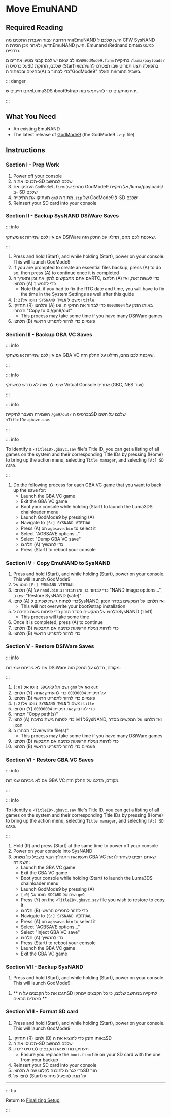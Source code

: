 # Move EmuNAND

## Required Reading

זוהי הרחבה עבור העברת התכנים מהEmuNAND הישן שלכם ל CFW SysNAND חדש, ולאחר מכן הסרת הEmuNAND הישן. Emunand וRednand כמעט מונחים נרדפים.

שימו לב שאם יש לכם קבצי מטען אחרים מ`GodMode9.firm` בתיקיית `/luma/payloads/` על כרטיס הSD שלכם, החזקת (Start) בהפעלה תציג תפריט שבו תצטרכו להשתמש בחיצים ובכפתור ה(A) כדי לבחור ב"GodMode9" בשביל ההוראות האלה.

::: danger

אתם חייבים שLuma3DS וboot9strap יהיו מותקנים כדי להשתמש בזה.

:::

## What You Need

- An existing EmuNAND
- The latest release of [GodMode9](https://github.com/d0k3/GodMode9/releases/latest) (the GodMode9 `.zip` file)

## Instructions

### Section I - Prep Work

1. Power off your console
2. תכניסו את ה-SD שלכם למחשב
3. העתיקו את `GodMode9.firm` מהזיפ של GodMode9 אל תיקיית /luma/payloads/ ב- SD שלכם
4. תעתיקו את התיקייה `gm9` מתוך ה`.zip` של GodMode9 ל-SD שלכם
5. Reinsert your SD card into your console

### Section II - Backup SysNAND DSiWare Saves

::: info

אם אין לכם שמירות או משחקי DSiWare שאכפת לכם מהם, תדלגו על החלק הזה.

:::

1. Press and hold (Start), and while holding (Start), power on your console. This will launch GodMode9
2. If you are prompted to create an essential files backup, press (A) to do so, then press (A) to continue once it is completed
3. אם אתם מתבקשים לתקן את זמן ותאריך הRTC, תלחצו (A) כדי לעשות זאת, ואז תלחצו (A) כדי להמשיך
    - Note that, if you had to fix the RTC date and time, you will have to fix the time in the System Settings as well after this guide
4. נווטו אל`[2:] SYSNAND TWLN` ומשם ל `title`
5. תחזיקו (R) ותלחצו (A) באותו הזמן על `00030004` כדי לבחור את התיקייה, ואז תבחרו "Copy to 0:/gm9/out"
    - This process may take some time if you have many DSiWare games
6. תלחצו (B) פעמיים כדי לחזור לתפריט הראשי

### Section III - Backup GBA VC Saves

::: info

אם אין לכם שמירות או משחקי GBA VC שאכפת לכם מהם, תדלגו על החלק הזה.

:::

::: info

שימו לב שזה לא נדרש למשחקי Virtual Console אחרים (GBC, NES ועוד)

:::

::: info

השמירה תועבר לתיקיית `/gm9/out/` בכרטיס הSD שלכם על השם `<TitleID>.gbavc.sav`.

:::

::: info

To identify a `<TitleID>.gbavc.sav` file's Title ID, you can get a listing of all games on the system and their corresponding Title IDs by pressing (Home) to bring up the action menu, selecting `Title manager`, and selecting `[A:] SD CARD`.

:::

1. Do the following process for each GBA VC game that you want to back up the save for:
    - Launch the GBA VC game
    - Exit the GBA VC game
    - Boot your console while holding (Start) to launch the Luma3DS chainloader menu
    - Launch GodMode9 by pressing (A)
    - Navigate to `[S:] SYSNAND VIRTUAL`
    - Press (A) on `agbsave.bin` to select it
    - Select "AGBSAVE options..."
    - Select "Dump GBA VC save"
    - תלחצו (A) כדי להמשיך
    - Press (Start) to reboot your console

### Section IV - Copy EmuNAND to SysNAND

1. Press and hold (Start), and while holding (Start), power on your console. This will launch GodMode9
2. נווטו אל `[E:] EMUNAND VIRTUAL`
3. תלחצו (A) על `nand.bin` כדי לבחור בו, ואז תבחרו ב "NAND image options...", ושם ב "Restore SysNAND (safe)"
4. לחצו (A) כדי לפתוח גישת שכתוב לSysNAND, ואז תלחצו על המקשים בסדר הנכון
    - This will not overwrite your boot9strap installation
5. תלחצו על המקשים בסדר הנכון כדי לפתוח גישת כתיבה לSysNAND (בlvl1)
    - This process will take some time
6. Once it is completed, press (A) to continue
7. תלחצו (B) כדי לדחות נעילת הרשאות כתיבה אם תתבקשו
8. תלחצו (B) כדי לחזור לתפריט הראשי

### Section V - Restore DSiWare Saves

::: info

אם לא גיביתם שמירות DSiWare מקודם, תדלגו על החלק הזה.

:::

1. נווטו אל `[0:] SDCARD` ושם אל `gm9` ואז אל `out`
2. תלחצו (Y) על תיקיית `00030004` כדי להעתיק אותה
3. תלחצו (B) פעמיים כדי לחזור לתפריט הראשי
4. נווטו אל`[2:] SYSNAND TWLN` ומשם ל `title`
5. תלחצו (Y) כדי להדביק את תיקיית `00030004`
6. תבחרו "Copy path(s)"
7. לחצו (A) כדי לפתוח גישת כתיבת lvl1 לSysNAND, ואז תלחצו על המקשים בסדר הנכון
8. תבחרו ב "Overwrite file(s)"
    - This process may take some time if you have many DSiWare games
9. תלחצו (B) כדי לדחות נעילת הרשאות כתיבה אם תתבקשו
10. תלחצו (B) פעמיים כדי לחזור לתפריט הראשי

### Section VI - Restore GBA VC Saves

::: info

אם לא גיביתם שמירות GBA VC מקודם, תדלגו על החלק הזה.

:::

::: info

To identify a `<TitleID>.gbavc.sav` file's Title ID, you can get a listing of all games on the system and their corresponding Title IDs by pressing (Home) to bring up the action menu, selecting `Title manager`, and selecting `[A:] SD CARD`.

:::

1. Hold (R) and press (Start) at the same time to power off your console
2. Power on your console into SysNAND
3. תעשו את התהליך הבא בשביל כל משחק GBA VC שאתם רוצים לשחזר לו את השמירה:
    - Launch the GBA VC game
    - Exit the GBA VC game
    - Boot your console while holding (Start) to launch the Luma3DS chainloader menu
    - Launch GodMode9 by pressing (A)
    - נווטו אל `[0:] SDCARD` ושם אל `gm9`
    - Press (Y) on the `<TitleID>.gbavc.sav` file you wish to restore to copy it
    - תלחצו (B) כדי לחזור לתפריט הראשי
    - Navigate to `[S:] SYSNAND VIRTUAL`
    - Press (A) on `agbsave.bin` to select it
    - Select "AGBSAVE options..."
    - Select "Inject GBA VC save"
    - תלחצו (A) כדי להמשיך
    - Press (Start) to reboot your console
    - Launch the GBA VC game
    - Exit the GBA VC game

### Section VII - Backup SysNAND

1. Press and hold (Start), and while holding (Start), power on your console. This will launch GodMode9

<!--@include: ./_include/nand-backup.md -->

1. \*\* תגבו את כל הקבצים על הSD לתיקייה במחשב שלכם, כי כל הקבצים יימחקו בצעדים הבאים \*\*

### Section VIII - Format SD card

1. Press and hold (Start), and while holding (Start), power on your console. This will launch GodMode9

<!--@include: ./_include/format-sd-gm9.md -->

1. תחזיקו (R) ולחצו (B) באותו הזמן כדי להוציא את הSD
2. תכניסו את ה-SD שלכם למחשב
3. תעתיקו מחדש את הקבצים לכרטיס זיכרון
    - Ensure you replace the `boot.firm` file on your SD card with the one from your backup
4. Reinsert your SD card into your console
5. תלחצו A כדי לגרום לתוכנה לקלוט שהSD חזר
6. לחצו על (Start) על מנת להפעיל מחדש

___

::: tip

Return to [Finalizing Setup](finalizing-setup)

:::
